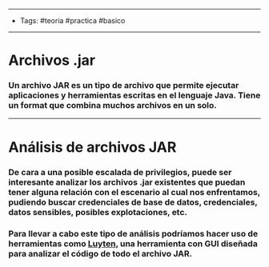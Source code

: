 ------
- Tags: #teoria #practica #basico 
- ------
# Archivos .jar

### Un archivo **JAR** es un tipo de archivo que permite ejecutar aplicaciones y herramientas escritas en el lenguaje Java. Tiene un format que combina muchos archivos en un solo.

-----
# Análisis de archivos JAR

### De cara a una posible escalada de privilegios, puede ser interesante analizar los archivos **.jar** existentes que puedan tener alguna relación con el escenario al cual nos enfrentamos, pudiendo buscar credenciales de base de datos, credenciales, datos sensibles, posibles explotaciones, etc. 
### Para llevar a cabo este tipo de análisis podríamos hacer uso de herramientas como [Luyten](https://github.com/deathmarine/Luyten), una herramienta con GUI diseñada para analizar el código de todo el archivo JAR.